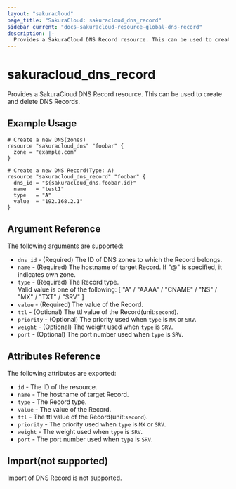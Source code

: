 ```yaml
---
layout: "sakuracloud"
page_title: "SakuraCloud: sakuracloud_dns_record"
sidebar_current: "docs-sakuracloud-resource-global-dns-record"
description: |-
  Provides a SakuraCloud DNS Record resource. This can be used to create and delete DNS Records.
---
```


# sakuracloud\_dns\_record

Provides a SakuraCloud DNS Record resource. This can be used to create and delete DNS Records.

## Example Usage

```hcl
# Create a new DNS(zones)
resource "sakuracloud_dns" "foobar" {
  zone = "example.com"
}

# Create a new DNS Record(Type: A)
resource "sakuracloud_dns_record" "foobar" {
  dns_id = "${sakuracloud_dns.foobar.id}"
  name   = "test1"
  type   = "A"
  value  = "192.168.2.1"
}

```

## Argument Reference

The following arguments are supported:

* `dns_id` - (Required) The ID of DNS zones to which the Record belongs.
* `name` - (Required) The hostname of target Record. If "@" is specified, it indicates own zone.
* `type` - (Required) The Record type.  
Valid value is one of the following: [ "A" / "AAAA" / "CNAME" / "NS" / "MX" / "TXT" / "SRV" ]
* `value` - (Required) The value of the Record. 
* `ttl` - (Optional) The ttl value of the Record(unit:`second`). 
* `priority` - (Optional) The priority used when `type` is `MX` or `SRV`.
* `weight` - (Optional) The weight used when `type` is `SRV`.
* `port` - (Optional) The port number used when `type` is `SRV`. 

## Attributes Reference

The following attributes are exported:

* `id` - The ID of the resource.
* `name` - The hostname of target Record. 
* `type` - The Record type.
* `value` - The value of the Record. 
* `ttl` - The ttl value of the Record(unit:`second`). 
* `priority` - The priority used when `type` is `MX` or `SRV`.
* `weight` - The weight used when `type` is `SRV`.
* `port` - The port number used when `type` is `SRV`. 

## Import(not supported)

Import of DNS Record is not supported.
